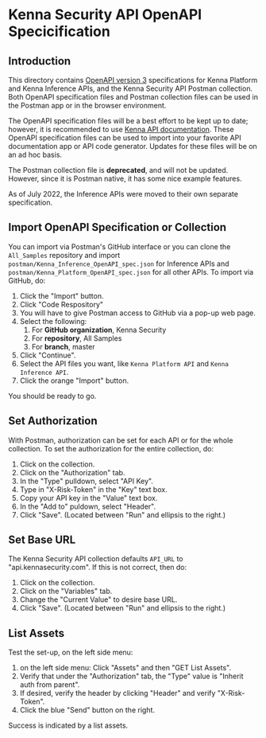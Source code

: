 # Kenna Security API OpenAPI Specicification

## Introduction

This directory contains [OpenAPI version 3](https://swagger.io/specification/)
specifications for Kenna Platform and Kenna Inference APIs, and the Kenna Security
API Postman collection.  Both OpenAPI specification files and Postman collection
files can be used in the Postman app or in the browser environment.

The OpenAPI specification files will be a best effort to be kept up to date;
however, it is recommended to use
[Kenna API documentation](https://apidocs.kennasecurity.com/reference/welcome).
These OpenAPI specification files can be used to import into your favorite API
documentation app or API code generator.  Updates for these files will be on an
ad hoc basis.

The Postman collection file is __deprecated__, and will not be updated.  However,
since it is Postman native, it has some nice example features.

As of July 2022, the Inference APIs were moved to their own separate specification.

## Import OpenAPI Specification or Collection

You can import via Postman's GitHub interface or you can clone the `All_Samples` repository and import
`postman/Kenna_Inference_OpenAPI_spec.json` for Inference APIs and
`postman/Kenna_Platform_OpenAPI_spec.json` for all other APIs.  To import via GitHub, do:

1. Click the "Import" button.
1. Click "Code Respository"
1. You will have to give Postman access to GitHub via a pop-up web page.
1. Select the following:
   1. For __GitHub organization__, Kenna Security
   1. For __repository__, All Samples
   1. For __branch__, master
1. Click "Continue".
1. Select the API files you want, like `Kenna Platform API` and `Kenna Inference API`.
1. Click the orange "Import" button.

You should be ready to go.

## Set Authorization

With Postman, authorization can be set for each API or for the whole collection. To set the
authorization for the entire collection, do:

1. Click on the collection.
1. Click on the "Authorization" tab.
1. In the "Type" pulldown, select "API Key".
1. Type in "X-Risk-Token" in the "Key" text box.
1. Copy your API key in the "Value" text box.
1. In the "Add to" puldown, select "Header".
1. Click "Save". (Located between "Run" and ellipsis to the right.)

## Set Base URL

The Kenna Security API collection defaults `API_URL` to "api.kennasecurity.com".  If this is not
correct, then do:

1. Click on the collection.
1. Click on the "Variables" tab.
1. Change the "Current Value" to desire base URL.
1. Click "Save". (Located between "Run" and ellipsis to the right.)

## List Assets

Test the set-up, on the left side menu:
1. on the left side menu: Click "Assets" and then "GET List Assets".
1. Verify that under the "Authorization" tab, the "Type" value is "Inherit auth from parent".
1. If desired, verify the header by clicking "Header" and verify "X-Risk-Token".
1. Click the blue "Send" button on the right.

Success is indicated by a list assets.

